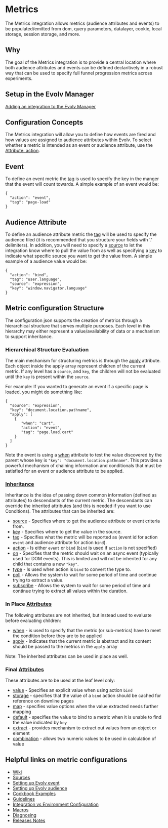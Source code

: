 # Metrics
The Metrics integration allows metrics (audience attributes and events) to be populated/emitted from dom, query parameters, datalayer, cookie, local storage,  session storage, and more.

## Why
The goal of the Metrics integration is to provide a central location where both audience attributes and events can be defined declaritively in a robust way that can be used to specify full funnel progression metrics across experiments.

## Setup in the Evolv Manager
[Adding an integration to the Evolv Manager](https://support.evolv.ai/hc/en-us/articles/4403940021651-Creating-a-custom-integration#h_01GCQN2MKAQEJXK0ANF71BWJGY)

## Configuration Concepts
The Metrics integration will allow you to define how events are fired and how values are assigned to audience attributes within Evolv. To select whether a metric is intended as an event or audience attribute, use the [Attribute: action](https://github.com/evolv-ai/metrics/wiki/Atribute:-action).

## Event
To define an event metric the [tag](https://github.com/evolv-ai/metrics/wiki/Attribute:-tag) is used to specify the key in the manger that the event will count towards. A simple example of an event would be:

```
{
  "action": "event",
  "tag": "page-load"
}
```

## Audience Attribute
To define an audience attribute metric the [tag](https://github.com/evolv-ai/metrics/wiki/Attribute:-tag) will be used to specify the audience filed (it is recommended that you structure your fields with '.' delimiters). In addition, you will need to specify a [source](https://github.com/evolv-ai/metrics/wiki/Attribute:-source) to let the integration know where to pull the value from as well as specifying a [key](https://github.com/evolv-ai/metrics/wiki/Attribute:-key) to indicate what specific source you want to get the value from. A simple example of a audience value would be:

```
{
  "action": "bind",
  "tag": "user.language",
  "source": "expression",
  "key": "window.navigator.language"
}
```



## Metric configuration Structure
The configuration json supports the creation of metrics through a hierarchical structure that serves multiple purposes. Each level in this hierarchy may either represent a value/availability of data or a mechanism to support inheritance.

### Hierarchical Structure Evaluation
The main mechanism for structuring metrics is through the [apply](https://github.com/evolv-ai/metrics/wiki/Attribute:-apply) attribute. Each object inside the apply array represent children of the current metric. If any level has a `source`, and `key`, the children will not be evaluated until the `key` is present within the `source`.

For example: If you wanted to generate an event if a specific page is loaded, you might do something like:

```
{
  "source": "expression",
  "key": "document.location.pathname",
  "apply": [
    {
       "when": "cart",
       "action": "event",
       "tag": "page.load.cart"
    }
  ]
}
```

Note the event is using a [when](https://github.com/evolv-ai/metrics/wiki/Attribute:-when) attribute to test the value discovered by the parent whose key is `"key": "document.location.pathname"`. This provides a powerful mechanism of chaining information and conditionals that must be satisfied for an event or audience attribute to be applied.


### [Inheritance](Inheritance)
Inheritance is the idea of passing down common information (defined as attributes) to descendants of the current metric. The descendants can override the inherited attributes (and this is needed if you want to use Conditions). The attributes that can be inherited are:

* [source](https://github.com/evolv-ai/metrics/wiki/Attribute:-source) - Specifies where to get the audience attribute or event criteria from.
* [key](https://github.com/evolv-ai/metrics/wiki/Attribute:-key)  - Specifies where to get the value in the source.
* [tag](https://github.com/evolv-ai/metrics/wiki/Attribute:-tag)  - Specifies what the metric will be reported as (event id for action `event` and audience attribute for action `bind`).
* [action](https://github.com/evolv-ai/metrics/wiki/Atribute:-action) - Is either `event` or `bind` (`bind` is used if `action` is not specified)
* [on](https://github.com/evolv-ai/metrics/wiki/Attribute:-on)  - Specifies that the metric should wait on an async event (typically used for DOM events). This is limited and will not be inherited for any child that contains a new `"key"`.
* [type](https://github.com/evolv-ai/metrics/wiki/Attribute:-type)  - Is used when action is `bind` to convert the type to.
* [poll](https://github.com/evolv-ai/metrics/wiki/Attribute:-poll) - Allows the system to wait for some period of time and continue trying to extract a value.
* [subscribe](https://github.com/evolv-ai/metrics/wiki/Attribute:-subscribe) - Allows the system to wait for some period of time and continue trying to extract all values within the duration.

### In Place [Attributes](Attributes)
The following attributes are not inherited, but instead used to evaluate before evaluating children:

* [when](https://github.com/evolv-ai/metrics/wiki/Attribute:-when) - is used to specify that the metric (or sub-metrics) have to meet the condition before they are to be applied
* [apply](https://github.com/evolv-ai/metrics/wiki/Attribute:-apply) - indicates that the current metric is abstract and its content should be passed to the metrics in the `apply` array

Note: The inherited attributes can be used in place as well.


### Final [Attributes](Attributes)
These attributes are to be used at the leaf level only:

* [value](https://github.com/evolv-ai/metrics/wiki/Attribute:-value) - Specifies an explicit value when using action `bind`
* [storage](https://github.com/evolv-ai/metrics/wiki/Attribute:-storage) - specifies that the value of a `bind` action should be cached for reference on downline pages
* [map](https://github.com/evolv-ai/metrics/wiki/Attribute:-map) - specifies value options when the value extracted needs further mapping
* [default](https://github.com/evolv-ai/metrics/wiki/Attribute:-default) - specifies the value to bind to a metric when it is unable to find the value indicated by `key`
* [extract](https://github.com/evolv-ai/metrics/wiki/Attribute:-extract) - provides mechanism to extract out values from an object or element
* [combination](https://github.com/evolv-ai/metrics/wiki/Attribute:-combination) - allows two numeric values to be used in calculation of value


## Helpful links on metric configurations
- [Wiki](https://github.com/evolv-ai/metrics/wiki)
- [Sources](https://github.com/evolv-ai/metrics/wiki/Attribute:-source)
- [Setting up Evolv event](Setup-event)
- [Setting up Evolv audience](Setup-audience)
- [Cookbook Examples](Cookbook-Examples)
- [Guidelines](Guidelines)
- [Integration vs Environment Configuration](Integration-vs-Environment-Configurations)
- [Macros](Macros)
- [Diagnosing](Diagnosing)
- [Releases Notes](Release-Notes)
